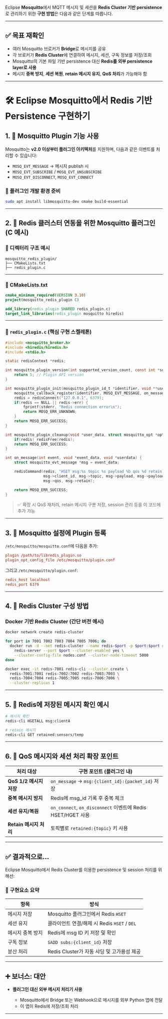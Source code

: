 Eclipse **Mosquitto**에서 MQTT 메시지 및 세션을 **Redis Cluster 기반 persistence**로 관리하기 위한 **구현 방법**은 다음과 같은 단계를 따릅니다.

---

## ✅ 목표 재확인

* 여러 Mosquitto 브로커가 **Bridge**로 메시지를 공유
* 각 브로커가 **Redis Cluster**에 연결하여 메시지, 세션, 구독 정보를 저장/조회
* Mosquitto의 기본 파일 기반 persistence 대신 **Redis를 외부 persistence layer로 사용**
* 메시지 **중복 방지**, **세션 복원**, **retain 메시지 유지**, **QoS 처리**가 가능해야 함

---

# 🛠 Eclipse Mosquitto에서 Redis 기반 Persistence 구현하기

## 1. 📂 Mosquitto Plugin 기능 사용

Mosquitto는 **v2.0 이상부터 플러그인 아키텍처**를 지원하며, 다음과 같은 이벤트를 처리할 수 있습니다:

* `MOSQ_EVT_MESSAGE` → 메시지 publish 시
* `MOSQ_EVT_SUBSCRIBE` / `MOSQ_EVT_UNSUBSCRIBE`
* `MOSQ_EVT_DISCONNECT`, `MOSQ_EVT_CONNECT`

### 🔧 플러그인 개발 환경 준비

```bash
sudo apt install libmosquitto-dev cmake build-essential
```

---

## 2. 🧠 Redis 클러스터 연동을 위한 Mosquitto 플러그인 (C 예시)

### 📁 디렉터리 구조 예시

```
mosquitto_redis_plugin/
├── CMakeLists.txt
├── redis_plugin.c
```

---

### 📜 CMakeLists.txt

```cmake
cmake_minimum_required(VERSION 3.10)
project(mosquitto_redis_plugin C)

add_library(redis_plugin SHARED redis_plugin.c)
target_link_libraries(redis_plugin mosquitto hiredis)
```

---

### 📜 `redis_plugin.c` (핵심 구현 스켈레톤)

```c
#include <mosquitto_broker.h>
#include <hiredis/hiredis.h>
#include <stdio.h>

static redisContext *redis;

int mosquitto_plugin_version(int supported_version_count, const int *supported_versions) {
    return 5; // Plugin API version
}

int mosquitto_plugin_init(mosquitto_plugin_id_t *identifier, void **user_data, struct mosquitto_opt *opts, int opt_count) {
    mosquitto_callback_register(identifier, MOSQ_EVT_MESSAGE, on_message, NULL, NULL);
    redis = redisConnect("127.0.0.1", 6379);
    if(redis == NULL || redis->err) {
        fprintf(stderr, "Redis connection error\n");
        return MOSQ_ERR_UNKNOWN;
    }
    return MOSQ_ERR_SUCCESS;
}

int mosquitto_plugin_cleanup(void *user_data, struct mosquitto_opt *opts, int opt_count) {
    if(redis) redisFree(redis);
    return MOSQ_ERR_SUCCESS;
}

int on_message(int event, void *event_data, void *userdata) {
    struct mosquitto_evt_message *msg = event_data;

    redisCommand(redis, "HSET msg:%s topic %s payload %b qos %d retain %d",
                 msg->client_id, msg->topic, msg->payload, msg->payloadlen,
                 msg->qos, msg->retain);

    return MOSQ_ERR_SUCCESS;
}
```

> ✅ 확장 시 QoS 재처리, retain 메시지 구분 저장, session 관리 등을 이 코드에 추가 가능

---

## 3. 🔌 Mosquitto 설정에 Plugin 등록

`/etc/mosquitto/mosquitto.conf`에 다음을 추가:

```conf
plugin /path/to/libredis_plugin.so
plugin_opt_config_file /etc/mosquitto/plugin.conf
```

그리고 `/etc/mosquitto/plugin.conf`:

```conf
redis_host localhost
redis_port 6379
```

---

## 4. 🧠 Redis Cluster 구성 방법

### Docker 기반 Redis Cluster (간단 버전 예시)

```bash
docker network create redis-cluster

for port in 7001 7002 7003 7004 7005 7006; do
  docker run -d --net redis-cluster --name redis-$port -p $port:$port redis \
    redis-server --port $port --cluster-enabled yes \
    --cluster-config-file nodes.conf --cluster-node-timeout 5000
done

docker exec -it redis-7001 redis-cli --cluster create \
  redis-7001:7001 redis-7002:7002 redis-7003:7003 \
  redis-7004:7004 redis-7005:7005 redis-7006:7006 \
  --cluster-replicas 1
```

---

## 5. 🧪 Redis에 저장된 메시지 확인 예시

```bash
# 메시지 확인
redis-cli HGETALL msg:clientA

# retain 메시지
redis-cli GET retained:sensors/temp
```

---

## 6. 🎯 QoS 메시지와 세션 처리 확장 포인트

| 처리 대상              | 구현 포인트 (플러그인 내)                                       |
| ------------------ | ----------------------------------------------------- |
| **QoS 1/2 메시지 저장** | `on_message` → `msg:{client_id}:{packet_id}` 저장       |
| **중복 메시지 방지**      | Redis에 msg\_id 기록 후 중복 체크                             |
| **세션 유지/복원**       | `on_connect`, `on_disconnect` 이벤트에 Redis HSET/HGET 사용 |
| **Retain 메시지 처리**  | 토픽별로 `retained:{topic}` 키 사용                          |

---

## ✅ 결과적으로…

Eclipse Mosquitto에서 Redis Cluster를 이용한 persistence 및 session 처리를 위해선:

### 🔧 구현요소 요약

| 항목        | 방식                                 |
| --------- | ---------------------------------- |
| 메시지 저장    | Mosquitto 플러그인에서 Redis `HSET`      |
| 세션 유지     | 클라이언트 연결/해제 시 Redis `HSET` / `DEL` |
| 메시지 중복 방지 | Redis에 msg ID 키 저장 및 확인            |
| 구독 정보     | `SADD subs:{client_id}` 저장         |
| 분산 처리     | Redis Cluster가 자동 샤딩 및 고가용성 제공     |

---

## ➕ 보너스: 대안

* **플러그인 대신 외부 메시지 처리기 사용**

  * Mosquitto에서 Bridge 또는 Webhook으로 메시지를 외부 Python 앱에 전달
  * 이 앱이 Redis에 저장/조회 처리

---
